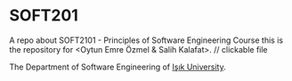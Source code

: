 # SOFT201
A repo about SOFT2101 - Principles of Software Engineering Course 
this is the repository for <Oytun Emre Özmel & Salih Kalafat>.
// clickable file 

The Department of Software Engineering of [Işık University](https://www.isikun.edu.tr/akademik/muhendislik-fakultesi/bolumler-ve-programlar/bilgisayar-muhendisligi/programlar/lisans-programi/yazilim-muhendisligi ).
